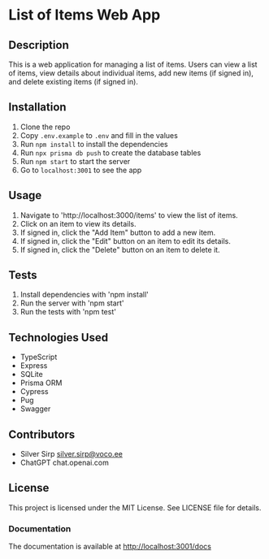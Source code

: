 # List of Items Web App

## Description
This is a web application for managing a list of items. Users can view a list of items, view details about individual items, add new items (if signed in), and delete existing items (if signed in).

## Installation
1. Clone the repo
2. Copy `.env.example` to `.env` and fill in the values
3. Run `npm install` to install the dependencies
4. Run `npx prisma db push` to create the database tables
5. Run `npm start` to start the server
6. Go to `localhost:3001` to see the app

## Usage
1. Navigate to 'http://localhost:3000/items' to view the list of items.
2. Click on an item to view its details.
3. If signed in, click the "Add Item" button to add a new item.
4. If signed in, click the "Edit" button on an item to edit its details.
5. If signed in, click the "Delete" button on an item to delete it.

## Tests
1. Install dependencies with 'npm install'
2. Run the server with 'npm start'
3. Run the tests with 'npm test'

## Technologies Used
* TypeScript
* Express
* SQLite
* Prisma ORM
* Cypress
* Pug
* Swagger

## Contributors
* Silver Sirp silver.sirp@voco.ee
* ChatGPT chat.openai.com

## License
This project is licensed under the MIT License. See LICENSE file for details.

### Documentation

The documentation is available at [http://localhost:3001/docs](http://localhost:3001/docs)